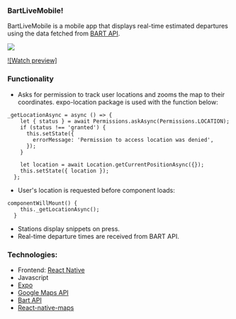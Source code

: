 ### BartLiveMobile!

BartLiveMobile is a mobile app that displays real-time estimated departures using the data fetched from [BART API](http://api.bart.gov/docs/overview/index.aspx).

![](https://i.ibb.co/b2ZKBYK/Slice-1.png)


[![Watch preview]](https://www.youtube.com/watch?v=H4SbYDmMZKQ)


### Functionality

- Asks for permission to track user locations and zooms the map to their coordinates. expo-location package is used with the function below:

```
_getLocationAsync = async () => {
    let { status } = await Permissions.askAsync(Permissions.LOCATION);
    if (status !== 'granted') {
      this.setState({
        errorMessage: 'Permission to access location was denied',
      });
    }

    let location = await Location.getCurrentPositionAsync({});
    this.setState({ location });
  };
```

- User's location is requested before component loads:

```
componentWillMount() {
    this._getLocationAsync();
  }
```

- Stations display snippets on press.
- Real-time departure times are received from BART API.

### Technologies:

- Frontend: [React Native](https://facebook.github.io/react-native/)
- Javascript
- [Expo](https://expo.io/)
- [Google Maps API](https://developers.google.com/maps/documentation/)
- [Bart API](https://api.bart.gov/docs/overview/index.aspx)
- [React-native-maps](https://github.com/react-native-community/react-native-maps)

